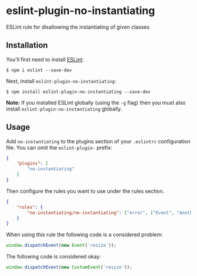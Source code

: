 # eslint-plugin-no-instantiating

ESLint rule for disallowing the instantiating of given classes

## Installation

You'll first need to install [ESLint](http://eslint.org):

```
$ npm i eslint --save-dev
```

Next, install `eslint-plugin-no-instantiating`:

```
$ npm install eslint-plugin-no-instantiating --save-dev
```

**Note:** If you installed ESLint globally (using the `-g` flag) then you must also install `eslint-plugin-no-instantiating` globally.

## Usage

Add `no-instantiating` to the plugins section of your `.eslintrc` configuration file. You can omit the `eslint-plugin-` prefix:

```json
{
    "plugins": [
        "no-instantiating"
    ]
}
```


Then configure the rules you want to use under the rules section.

```json
{
    "rules": {
        "no-instantiating/no-instantiating": ["error", ["Event", "AnotherClass"]]
    }
}
```

When using this rule the following code is a considered problem:
```js
window.dispatchEvent(new Event('resize'));
```


The following code is considered okay:
```js
window.dispatchEvent(new CustomEvent('resize'));
```



